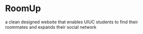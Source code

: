 # RoomUp
a clean designed website that enables UIUC students to find their roommates and expands their social network
